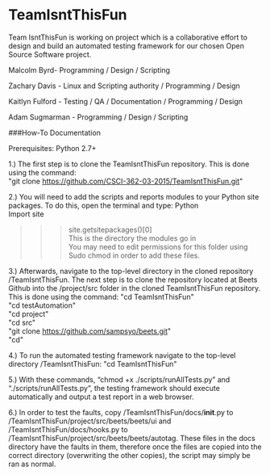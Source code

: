 # TeamIsntThisFun

Team IsntThisFun is working on project which is a collaborative effort to design and build an automated testing framework for our chosen Open Source Software project.

Malcolm Byrd- Programming / Design / Scripting

Zachary Davis - Linux and Scripting authority / Programming / Design

Kaitlyn Fulford - Testing / QA / Documentation / Programming / Design

Adam Sugmarman - Programming / Design / Scripting


###How-To Documentation

Prerequisites: Python 2.7+

1.) The first step is to clone the TeamIsntThisFun repository. This is done using the command:  
   "git clone https://github.com/CSCI-362-03-2015/TeamIsntThisFun.git"
  
2.) You will need to add the scripts and reports modules to your Python site packages. To do this, open the terminal and type:   Python  
Import site  
>>>site.getsitepackages()[0]  
>>>This is the directory the modules go in   
You may need to edit permissions for this folder using Sudo chmod in order to add these files.
  
3.) Afterwards, navigate to the top-level directory in the cloned repository /TeamIsntThisFun. The next step is to clone the repository located at Beets Github into the /project/src folder in the cloned TeamIsntThisFun repository. This is done using the command:
"cd TeamIsntThisFun"  
"cd testAutomation"  
"cd project"  
"cd src"  
"git clone https://github.com/sampsyo/beets.git"  
"cd"  

4.) To run the automated testing framework navigate to the top-level directory /TeamIsntThisFun: 
"cd TeamIsntThisFun" 

5.) With these commands, “chmod +x ./scripts/runAllTests.py” and “./scripts/runAllTests.py”, the testing framework should execute automatically and output a test report in a web browser.

6.) In order to test the faults, copy /TeamIsntThisFun/docs/__init__.py to /TeamIsntThisFun/project/src/beets/beets/ui and /TeamIsntThisFun/docs/hooks.py to /TeamIsntThisFun/project/src/beets/beets/autotag. These files in the docs directory have the faults in them, therefore once the files are copied into the correct directory (overwriting the other copies), the script may simply be ran as normal.
